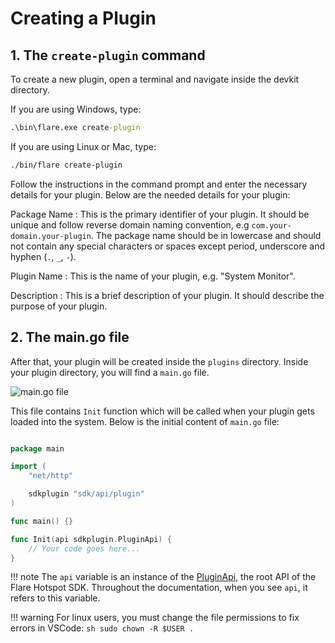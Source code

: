 
# Creating a Plugin

## 1. The `create-plugin` command

To create a new plugin, open a terminal and navigate inside the devkit directory.

If you are using Windows, type:
```cmd
.\bin\flare.exe create-plugin
```

If you are using Linux or Mac, type:
```sh
./bin/flare create-plugin
```

Follow the instructions in the command prompt and enter the necessary details for your plugin. Below are the needed details for your plugin:

Package Name
: This is the primary identifier of your plugin. It should be unique and follow reverse domain naming convention, e.g `com.your-domain.your-plugin`. The package name should be in lowercase and should not contain any special characters or spaces except period, underscore and hyphen (`.`, `_`, `-`).

Plugin Name
: This is the name of your plugin, e.g. "System Monitor".

Description
: This is a brief description of your plugin. It should describe the purpose of your plugin.

## 2. The main.go file

After that, your plugin will be created inside the `plugins` directory. Inside your plugin directory, you will find a `main.go` file.

![main.go file](./img/main-go-location.png)

This file contains `Init` function which will be called when your plugin gets loaded into the system. Below is the initial content of `main.go` file:

```go title="main.go"

package main

import (
	"net/http"

	sdkplugin "sdk/api/plugin"
)

func main() {}

func Init(api sdkplugin.PluginApi) {
    // Your code goes here...
}
```

!!! note
    The `api` variable is an instance of the [PluginApi](../api/plugin-api.md), the root API of the Flare Hotspot SDK. Throughout the documentation, when you see `api`, it refers to this variable.

!!! warning
    For linux users, you must change the file permissions to fix errors in VSCode:
    ```sh
    sudo chown -R $USER .
    ```
